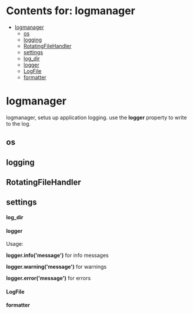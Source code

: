 # Contents for: logmanager

* [logmanager](#logmanager)
  * [os](#logmanager.os)
  * [logging](#logmanager.logging)
  * [RotatingFileHandler](#logmanager.RotatingFileHandler)
  * [settings](#logmanager.settings)
  * [log\_dir](#logmanager.log_dir)
  * [logger](#logmanager.logger)
  * [LogFile](#logmanager.LogFile)
  * [formatter](#logmanager.formatter)

<a id="logmanager"></a>

# logmanager

logmanager, setus up application logging. use the **logger** property to
write to the log.

<a id="logmanager.os"></a>

## os

<a id="logmanager.logging"></a>

## logging

<a id="logmanager.RotatingFileHandler"></a>

## RotatingFileHandler

<a id="logmanager.settings"></a>

## settings

<a id="logmanager.log_dir"></a>

#### log\_dir

<a id="logmanager.logger"></a>

#### logger

Usage:

**logger.info('message')** for info messages

**logger.warning('message')** for warnings

**logger.error('message')** for errors

<a id="logmanager.LogFile"></a>

#### LogFile

<a id="logmanager.formatter"></a>

#### formatter

